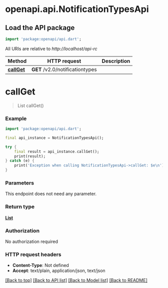 # openapi.api.NotificationTypesApi

## Load the API package
```dart
import 'package:openapi/api.dart';
```

All URIs are relative to *http://localhost/api-rc*

Method | HTTP request | Description
------------- | ------------- | -------------
[**callGet**](NotificationTypesApi.md#callget) | **GET** /v2.0/notificationtypes | 


# **callGet**
> List<NotificationType> callGet()



### Example
```dart
import 'package:openapi/api.dart';

final api_instance = NotificationTypesApi();

try {
    final result = api_instance.callGet();
    print(result);
} catch (e) {
    print('Exception when calling NotificationTypesApi->callGet: $e\n');
}
```

### Parameters
This endpoint does not need any parameter.

### Return type

[**List<NotificationType>**](NotificationType.md)

### Authorization

No authorization required

### HTTP request headers

 - **Content-Type**: Not defined
 - **Accept**: text/plain, application/json, text/json

[[Back to top]](#) [[Back to API list]](../README.md#documentation-for-api-endpoints) [[Back to Model list]](../README.md#documentation-for-models) [[Back to README]](../README.md)

